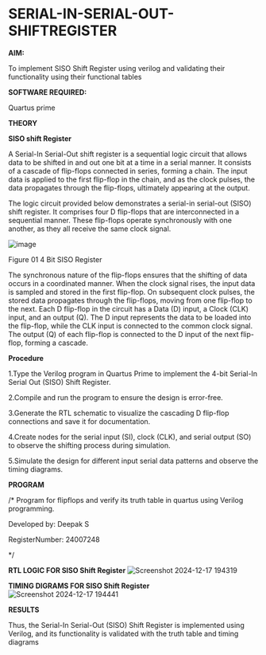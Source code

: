 # SERIAL-IN-SERIAL-OUT-SHIFTREGISTER

**AIM:**

To implement  SISO Shift Register using verilog and validating their functionality using their functional tables

**SOFTWARE REQUIRED:**

Quartus prime

**THEORY**

**SISO shift Register**

A Serial-In Serial-Out shift register is a sequential logic circuit that allows data to be shifted in and out one bit at a time in a serial manner. It consists of a cascade of flip-flops connected in series, forming a chain. The input data is applied to the first flip-flop in the chain, and as the clock pulses, the data propagates through the flip-flops, ultimately appearing at the output.

The logic circuit provided below demonstrates a serial-in serial-out (SISO) shift register. It comprises four D flip-flops that are interconnected in a sequential manner. These flip-flops operate synchronously with one another, as they all receive the same clock signal.

![image](https://github.com/naavaneetha/SERIAL-IN-SERIAL-OUT-SHIFTREGISTER/assets/154305477/e81c4072-37f9-46c6-8145-566764b74c3a)

Figure 01 4 Bit SISO Register

The synchronous nature of the flip-flops ensures that the shifting of data occurs in a coordinated manner. When the clock signal rises, the input data is sampled and stored in the first flip-flop. On subsequent clock pulses, the stored data propagates through the flip-flops, moving from one flip-flop to the next.
Each D flip-flop in the circuit has a Data (D) input, a Clock (CLK) input, and an output (Q). The D input represents the data to be loaded into the flip-flop, while the CLK input is connected to the common clock signal. The output (Q) of each flip-flop is connected to the D input of the next flip-flop, forming a cascade.

**Procedure**

1.Type the Verilog program in Quartus Prime to implement the 4-bit Serial-In Serial Out (SISO) Shift Register.

2.Compile and run the program to ensure the design is error-free.

3.Generate the RTL schematic to visualize the cascading D flip-flop connections and save it for documentation. 

4.Create nodes for the serial input (SI), clock (CLK), and serial output (SO) to observe the shifting process during simulation.

5.Simulate the design for different input serial data patterns and observe the timing diagrams.

**PROGRAM**

/* Program for flipflops and verify its truth table in quartus using Verilog programming.

Developed by: Deepak S

RegisterNumber: 24007248

*/

**RTL LOGIC FOR SISO Shift Register**
![Screenshot 2024-12-17 194319](https://github.com/user-attachments/assets/87d58db2-8f5d-4813-9403-3337c8b52dca)


**TIMING DIGRAMS FOR SISO Shift Register**
![Screenshot 2024-12-17 194441](https://github.com/user-attachments/assets/a53fa819-dadb-4829-9e66-0d64dfa35165)


**RESULTS**

Thus, the Serial-In Serial-Out (SISO) Shift Register is implemented using Verilog, and its functionality is validated with the truth table and timing diagrams
